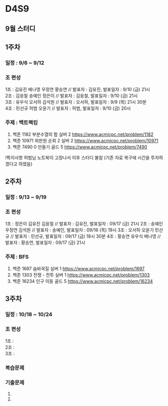 # D4S9
## 9월 스터디 

## 1주차
### 일정 : 9/6 ~ 9/12
### 조 편성
1조 : 김유진 배나영 우정연 황승연 // 발표자 : 김유진, 발표일자 : 9/10 (금) 21시  
2조 : 김응철 송예인 정은이 // 발표자 : 김응철, 발표일자 : 9/10 (금) 21시  
3조 : 유우식 오서하 김석원 // 발표자 : 오서하, 발표일자 : 9/9 (목) 21시 30분  
4조 : 민선규 허범 오윤기 // 발표자 : 허범, 발표일자 : 9/10 (금) 20시  

### 주제 : 백트랙킹
1. 백준	1182	부분수열의 합 실버 2  https://www.acmicpc.net/problem/1182  
2. 백준	10971	외판원 순회 2  실버 2  https://www.acmicpc.net/problem/10971  
3. 백준	7490	0 만들기		    골드 5  https://www.acmicpc.net/problem/7490  

!특이사항
허범님 노트북이 고장나서 이후 스터디 불참 (기존 자료 복구에 시간을 투자하겠다고 하였음)

## 2주차
### 일정 : 9/13 ~ 9/19
### 조 편성
1조 : 정은이 김유진 김응철 // 발표자 : 김유진, 발표일자 : 09/17 (금) 21시 
2조 : 송예인 우정연 김석원 // 발표자 : 송예인, 발표일자 : 09/16 (목) 19시 
3조 : 오서하 오윤기 민선규 // 발표자 : 민선규, 발표일자 : 09/17 (금) 18시 30분
4조 : 황승연 유우식 배나영 // 발표자 : 황승연, 발표일자 : 09/17 (금) 21시 

### 주제 : BFS
1. 백준	1697	숨바꼭질		실버 1  https://www.acmicpc.net/problem/1697  
2. 백준	1303	전쟁 - 전투	실버 1  https://www.acmicpc.net/problem/1303  
3. 백준	16234	인구 이동		골드 5  https://www.acmicpc.net/problem/16234  

## 3주차
### 일정 : 10/18 ~ 10/24
### 조 편성
1조 :   
2조 :   
3조 :   

### 복습문제

### 기출문제  
1.   
2.   
